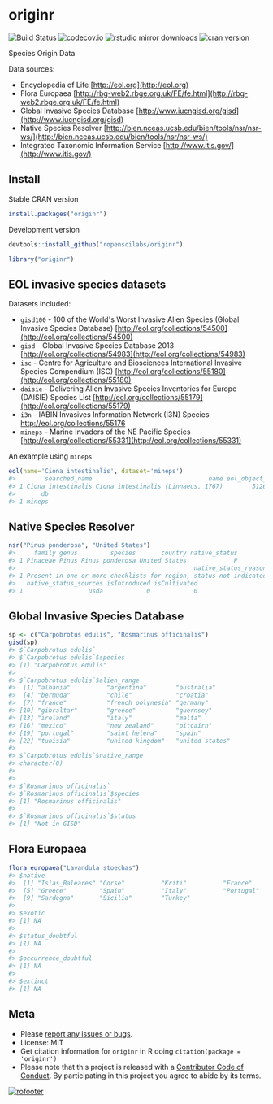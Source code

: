 originr
========



[![Build Status](https://travis-ci.org/ropenscilabs/originr.svg?branch=master)](https://travis-ci.org/ropenscilabs/originr)
[![codecov.io](https://codecov.io/github/ropenscilabs/originr/coverage.svg?branch=master)](https://codecov.io/github/ropenscilabs/originr?branch=master)
[![rstudio mirror downloads](http://cranlogs.r-pkg.org/badges/originr)](https://github.com/metacran/cranlogs.app)
[![cran version](http://www.r-pkg.org/badges/version/originr)](https://cran.r-project.org/package=originr)

Species Origin Data

Data sources:

* Encyclopedia of Life [http://eol.org](http://eol.org)
* Flora Europaea [http://rbg-web2.rbge.org.uk/FE/fe.html](http://rbg-web2.rbge.org.uk/FE/fe.html)
* Global Invasive Species Database [http://www.iucngisd.org/gisd](http://www.iucngisd.org/gisd)
* Native Species Resolver [http://bien.nceas.ucsb.edu/bien/tools/nsr/nsr-ws/](http://bien.nceas.ucsb.edu/bien/tools/nsr/nsr-ws/)
* Integrated Taxonomic Information Service [http://www.itis.gov/](http://www.itis.gov/)

## Install

Stable CRAN version


```r
install.packages("originr")
```

Development version


```r
devtools::install_github("ropenscilabs/originr")
```


```r
library("originr")
```

## EOL invasive species datasets

Datasets included:

* `gisd100` - 100 of the World's Worst Invasive Alien Species
(Global Invasive Species Database) [http://eol.org/collections/54500](http://eol.org/collections/54500)
* `gisd` - Global Invasive Species Database 2013 [http://eol.org/collections/54983](http://eol.org/collections/54983)
* `isc` - Centre for Agriculture and Biosciences International Invasive Species
Compendium (ISC) [http://eol.org/collections/55180](http://eol.org/collections/55180)
* `daisie` - Delivering Alien Invasive Species Inventories for Europe (DAISIE) Species
List [http://eol.org/collections/55179](http://eol.org/collections/55179)
* `i3n` - IABIN Invasives Information Network (I3N) Species
http://eol.org/collections/55176
* `mineps` - Marine Invaders of the NE Pacific Species [http://eol.org/collections/55331](http://eol.org/collections/55331)

An example using `mineps`


```r
eol(name='Ciona intestinalis', dataset='mineps')
#>        searched_name                                name eol_object_id
#> 1 Ciona intestinalis Ciona intestinalis (Linnaeus, 1767)        512629
#>       db
#> 1 mineps
```

## Native Species Resolver


```r
nsr("Pinus ponderosa", "United States")
#>     family genus         species       country native_status
#> 1 Pinaceae Pinus Pinus ponderosa United States             P
#>                                                 native_status_reason
#> 1 Present in one or more checklists for region, status not indicated
#>   native_status_sources isIntroduced isCultivated
#> 1                  usda            0            0
```

## Global Invasive Species Database


```r
sp <- c("Carpobrotus edulis", "Rosmarinus officinalis")
gisd(sp)
#> $`Carpobrotus edulis`
#> $`Carpobrotus edulis`$species
#> [1] "Carpobrotus edulis"
#>
#> $`Carpobrotus edulis`$alien_range
#>  [1] "albania"          "argentina"        "australia"
#>  [4] "bermuda"          "chile"            "croatia"
#>  [7] "france"           "french polynesia" "germany"
#> [10] "gibraltar"        "greece"           "guernsey"
#> [13] "ireland"          "italy"            "malta"
#> [16] "mexico"           "new zealand"      "pitcairn"
#> [19] "portugal"         "saint helena"     "spain"
#> [22] "tunisia"          "united kingdom"   "united states"
#>
#> $`Carpobrotus edulis`$native_range
#> character(0)
#>
#>
#> $`Rosmarinus officinalis`
#> $`Rosmarinus officinalis`$species
#> [1] "Rosmarinus officinalis"
#>
#> $`Rosmarinus officinalis`$status
#> [1] "Not in GISD"
```

## Flora Europaea


```r
flora_europaea("Lavandula stoechas")
#> $native
#>  [1] "Islas_Baleares" "Corse"          "Kriti"          "France"
#>  [5] "Greece"         "Spain"          "Italy"          "Portugal"
#>  [9] "Sardegna"       "Sicilia"        "Turkey"
#>
#> $exotic
#> [1] NA
#>
#> $status_doubtful
#> [1] NA
#>
#> $occurrence_doubtful
#> [1] NA
#>
#> $extinct
#> [1] NA
```

## Meta

* Please [report any issues or bugs](https://github.com/ropenscilabs/originr/issues).
* License: MIT
* Get citation information for `originr` in R doing `citation(package = 'originr')`
* Please note that this project is released with a [Contributor Code of Conduct](CONDUCT.md). By participating in this project you agree to abide by its terms.

[![rofooter](http://ropensci.org/public_images/github_footer.png)](http://ropensci.org)
